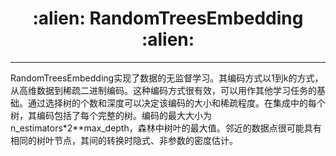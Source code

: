 <h1 align = "center">:alien: RandomTreesEmbedding :alien:</h1>

---
RandomTreesEmbedding实现了数据的无监督学习。其编码方式以1到k的方式，从高维数据到稀疏二进制编码。这种编码方式很有效，可以用作其他学习任务的基础。通过选择树的个数和深度可以决定该编码的大小和稀疏程度。在集成中的每个树，其编码包括了每个完整的树。编码的最大大小为n_estimators*2**max_depth，森林中树叶的最大值。邻近的数据点很可能具有相同的树叶节点，其间的转换时隐式、非参数的密度估计。
